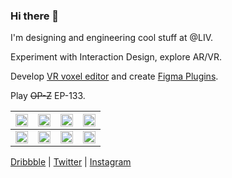 ### Hi there 👋

I'm designing and engineering cool stuff at @LIV.

Experiment with Interaction Design, explore AR/VR. 

Develop [VR voxel editor](https://twitter.com/Volorf/status/1305406161710125056) and create [Figma Plugins](https://www.figma.com/@volorf).

Play <strike>OP-Z</strike> EP-133.

| <a href="https://github.com/Volorf/xr-prototypes#keypad-with-eye-and-hand-tracking-2"><img src="https://github.com/Volorf/xr-prototypes/raw/main/Images/156_keypad_with_eye_tracking_2.gif" width="100%" /></a> | <a href="https://github.com/Volorf/xr-prototypes#palm-menu"><img src="https://github.com/Volorf/xr-prototypes/raw/main/Images/150_palm_menu.gif" width="100%" /> | <a href="https://github.com/Volorf/xr-prototypes#fingertips-menu"><img src="https://github.com/Volorf/xr-prototypes/raw/main/Images/150_fingertip_menu.gif" width="100%" /> | <a href="https://github.com/Volorf/xr-prototypes#xr-arrows"><img src="https://github.com/Volorf/xr-prototypes/raw/main/Images/174_spatial_arrows.gif" width="100%" /> |
| - | - | - | - |
| <a href="https://github.com/Volorf/xr-prototypes#spatial-bouncing-dvds"><img src="https://github.com/Volorf/xr-prototypes/raw/main/Images/161_spatial_bouncing_dvds.gif" width="100%" /> | <a href="https://github.com/Volorf/xr-prototypes#vertical-finger-menu"><img src="https://github.com/Volorf/xr-prototypes/raw/main/Images/164_finger_menu_vertical.gif" width="100%" /> | <a href="https://github.com/Volorf/xr-prototypes#depth-finger-menu"><img src="https://github.com/Volorf/xr-prototypes/raw/main/Images/173_finger_menu_depth.gif" width="100%" /> | <a href="https://github.com/Volorf/xr-prototypes#circular-finger-menu"><img src="https://github.com/Volorf/xr-prototypes/raw/main/Images/178_spatial_circular_finger_menu.gif" width="100%" /> |

[Dribbble](https://dribbble.com/Volorf) | [Twitter](https://twitter.com/Volorf) | [Instagram](https://www.instagram.com/olegdesignfrolov/)
